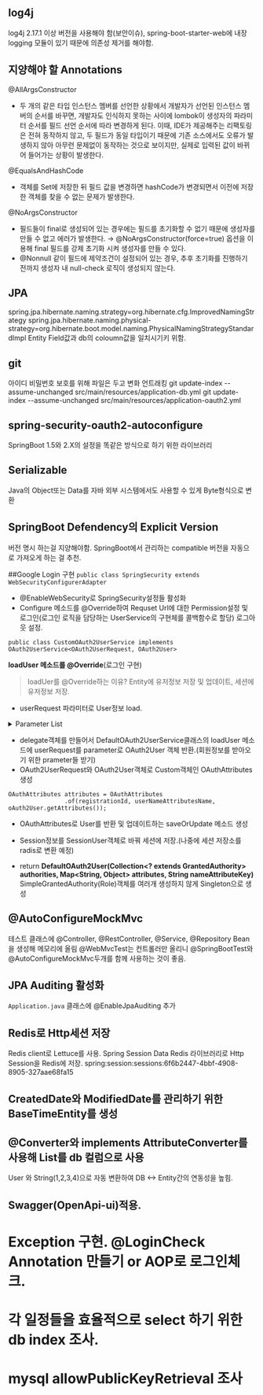 ## log4j
log4j 2.17.1 이상 버전을 사용해야 함(보안이슈),
spring-boot-starter-web에 내장 logging 모듈이 있기 때문에 의존성 제거를 해야함.

## 지양해야 할 Annotations
@AllArgsConstructor
* 두 개의 같은 타입 인스턴스 멤버를 선언한 상황에서 개발자가 선언된 인스턴스 멤버의 순서를 바꾸면, 개발자도 인식하지 못하는 사이에 lombok이 생성자의 파라미터 순서를 필드 선언 순서에 따라 변경하게 된다. 이때, IDE가 제공해주는 리팩토링은 전혀 동작하지 않고, 두 필드가 동일 타입이기 때문에 기존 소스에서도 오류가 발생하지 않아 아무런 문제없이 동작하는 것으로 보이지만, 실제로 입력된 값이 바뀌어 들어가는 상황이 발생한다.

@EqualsAndHashCode

* 객체를 Set에 저장한 뒤 필드 값을 변경하면 hashCode가 변경되면서 이전에 저장한 객체를 찾을 수 없는 문제가 발생한다.

@NoArgsConstructor

* 필드들이 final로 생성되어 있는 경우에는 필드를 초기화할 수 없기 때문에 생성자를 만들 수 없고 에러가 발생한다. → @NoArgsConstructor(force=true) 옵션을 이용해 final 필드를 강제 초기화 시켜 생성자를 만들 수 있다.
* @Nonnull 같이 필드에 제약조건이 설정되어 있는 경우, 추후 초기화를 진행하기 전까지 생성자 내 null-check 로직이 생성되지 않는다.

## JPA
spring.jpa.hibernate.naming.strategy=org.hibernate.cfg.ImprovedNamingStrategy
spring.jpa.hibernate.naming.physical-strategy=org.hibernate.boot.model.naming.PhysicalNamingStrategyStandardImpl
Entity Field값과 db의 coloumn값을 일치시기키 위함.

## git
아이디 비밀번호 보호를 위해 파일은 두고 변화 언트래킹
git update-index --assume-unchanged src/main/resources/application-db.yml
git update-index --assume-unchanged src/main/resources/application-oauth2.yml

## spring-security-oauth2-autoconfigure
SpringBoot 1.5와 2.X의 설정을 똑같은 방식으로 하기 위한 라이브러리

## Serializable
Java의 Object또는 Data를 자바 외부 시스템에서도 사용할 수 있게 Byte형식으로 변환

## SpringBoot Defendency의 Explicit Version
버전 명시 하는걸 지양해야함. SpringBoot에서 관리하는 compatible 버전을 자동으로 가져오게 하는 걸 추천.

##Google Login 구현
`public class SpringSecurity extends WebSecurityConfigurerAdapter`
* @EnableWebSecurity로 SpringSecurity설정들 활성화
* Configure 메소드를 @Override하여 Requset Url에 대한 Permission설정 및 로그인(로그인 로직을 담당하는 UserService의 구현체를 콜백함수로 할당) 로그아웃 설정.

`public class CustomOAuth2UserService implements OAuth2UserService<OAuth2UserRequest, OAuth2User>`

__loadUser 메소드를 @Override__(로그인 구현)
> loadUer를 @Override하는 이유? Entity에 유저정보 저장 및 업데이트, 세션에 유저정보 저장.
* userRequest 파라미터로 User정보 load.

<details><summary>Parameter List</summary>

1. registrationId: 로그인 서비스 종류
2.  userNameAttributesName: 로그인 진행 시 Key가 되는 Field값.
3.  attributes: OAuth2UserService를 통해 가져온 Attributes를 담은 Custom Class
</details>

* delegate객체를 만들어서 DefaultOAuth2UserService클래스의 loadUser 메소드에 userRequest를 parameter로 OAuth2User 객체 반환.(회원정보를 받아오기 위한 prameter들 받기)
* OAuth2UserRequest와 OAuth2User객체로 Custom객체인 OAuthAttributes생성
```
OAuthAttributes attributes = OAuthAttributes
                .of(registrationId, userNameAttributesName, oAuth2User.getAttributes());
```

* OAuthAttributes로 User를 반환 및 업데이트하는 saveOrUpdate 메소드 생성

* Session정보를 SessionUser객체로 바꿔 세션에 저장.(나중에 세션 저장소를 radis로 변환 예정)

* return __DefaultOAuth2User(Collection<? extends GrantedAuthority> authorities, Map<String, Object> attributes, String nameAttributeKey)__
  SimpleGrantedAuthority(Role)객체를 여러개 생성하지 않게 Singleton으로 생성

## @AutoConfigureMockMvc
테스트 클래스에 @Controller, @RestController, @Service, @Repository Bean을 생성해 메모리에 올림
@WebMvcTest는 컨트롤러만 올리니 @SpringBootTest와 @AutoConfigureMockMvc두개를 함께 사용하는 것이 좋음.

## JPA Auditing 활성화
`Application.java`
클래스에 @EnableJpaAuditing 추가

## Redis로 Http세션 저장
Redis client로 Lettuce를 사용.
Spring Session Data Redis 라이브러리로 Http Session을 Redis에 저장.
spring:session:sessions:6f6b2447-4bbf-4908-8905-327aae68fa15

## CreatedDate와 ModifiedDate를 관리하기 위한 BaseTimeEntity를 생성

## @Converter와 implements AttributeConverter를 사용해 List<User>를 db 컬럼으로 사용
User<List> 와 String(1,2,3,4)으로 자동 변환하여 DB <-> Entity간의 연동성을 높힘.

## Swagger(OpenApi-ui)적용.


# Exception 구현. @LoginCheck Annotation 만들기 or AOP로 로그인체크.
# 각 일정들을 효율적으로 select 하기 위한 db index 조사.
# mysql allowPublicKeyRetrieval 조사

